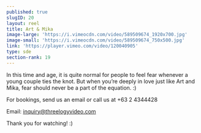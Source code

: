 ```yaml
---
published: true
slugID: 20
layout: reel
title: Art & Mika
image-large: 'https://i.vimeocdn.com/video/589509674_1920x700.jpg'
image-small: 'https://i.vimeocdn.com/video/589509674_750x500.jpg'
link: 'https://player.vimeo.com/video/120040905'
type: sde
section-rank: 19
---
```

In this time and age, it is quite normal for people to feel fear whenever a young couple ties the knot. But when you’re deeply in love just like Art and Mika, fear should never be a part of the equation. :)

For bookings, send us an email or call us at +63 2 4344428

Email: inquiry@threelogyvideo.com

Thank you for watching! :)
